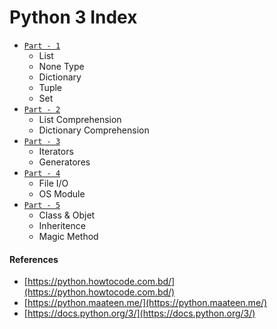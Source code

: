 # Python 3 Index
- [`Part - 1`](https://github.com/lab-semantics/Deep-Learning-Guide/blob/master/Python3/python3_intro_part_1.ipynb)
  - List 
  - None Type
  - Dictionary
  - Tuple
  - Set
- [`Part - 2`](https://github.com/lab-semantics/Deep-Learning-Guide/blob/master/Python3/python3_intro_part_2.ipynb)
  - List Comprehension
  - Dictionary Comprehension
- [`Part - 3`](https://github.com/lab-semantics/Deep-Learning-Guide/blob/master/Python3/python3_intro_part_3.ipynb)
  - Iterators
  - Generatores
- [`Part - 4`](https://github.com/lab-semantics/Deep-Learning-Guide/blob/master/Python3/Python3_intro_part_4.ipynb)
  - File I/O 
  - OS Module
- [`Part - 5`](https://github.com/lab-semantics/Deep-Learning-Guide/blob/master/Python3/python3_intro_part_5_%5BOOP%5D.ipynb)
  - Class & Objet
  - Inheritence
  - Magic Method
  
#### References
- [https://python.howtocode.com.bd/](https://python.howtocode.com.bd/)
- [https://python.maateen.me/](https://python.maateen.me/) 
- [https://docs.python.org/3/](https://docs.python.org/3/)
